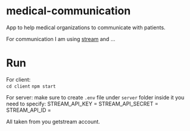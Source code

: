 # medical-communication
App to help medical organizations to communicate with patients.

For communication I am using [stream](https://getstream.io/) and ...

# Run

For client:  
`cd client`
`npm start`

For server:
make sure to create `.env` file under `server` folder inside it you need to specify:
STREAM_API_KEY = 
STREAM_API_SECRET = 
STREAM_API_ID = 

All taken from you getstream account.